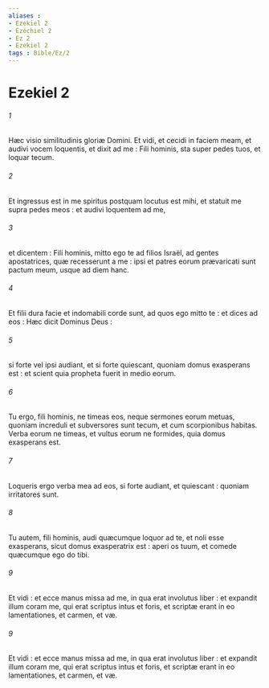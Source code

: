 ```yaml
---
aliases : 
- Ezekiel 2
- Ézéchiel 2
- Ez 2
- Ezekiel 2
tags : Bible/Ez/2
---
```


# Ezekiel 2

###### 1
Hæc visio similitudinis gloriæ Domini. Et vidi, et cecidi in faciem meam, et audivi vocem loquentis, et dixit ad me : Fili hominis, sta super pedes tuos, et loquar tecum.
###### 2
Et ingressus est in me spiritus postquam locutus est mihi, et statuit me supra pedes meos : et audivi loquentem ad me,
###### 3
et dicentem : Fili hominis, mitto ego te ad filios Israël, ad gentes apostatrices, quæ recesserunt a me : ipsi et patres eorum prævaricati sunt pactum meum, usque ad diem hanc.
###### 4
Et filii dura facie et indomabili corde sunt, ad quos ego mitto te : et dices ad eos : Hæc dicit Dominus Deus :
###### 5
si forte vel ipsi audiant, et si forte quiescant, quoniam domus exasperans est : et scient quia propheta fuerit in medio eorum.
###### 6
Tu ergo, fili hominis, ne timeas eos, neque sermones eorum metuas, quoniam increduli et subversores sunt tecum, et cum scorpionibus habitas. Verba eorum ne timeas, et vultus eorum ne formides, quia domus exasperans est.
###### 7
Loqueris ergo verba mea ad eos, si forte audiant, et quiescant : quoniam irritatores sunt.
###### 8
Tu autem, fili hominis, audi quæcumque loquor ad te, et noli esse exasperans, sicut domus exasperatrix est : aperi os tuum, et comede quæcumque ego do tibi.
###### 9
Et vidi : et ecce manus missa ad me, in qua erat involutus liber : et expandit illum coram me, qui erat scriptus intus et foris, et scriptæ erant in eo lamentationes, et carmen, et væ.
###### 9
Et vidi : et ecce manus missa ad me, in qua erat involutus liber : et expandit illum coram me, qui erat scriptus intus et foris, et scriptæ erant in eo lamentationes, et carmen, et væ.
